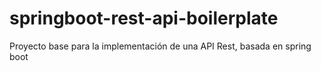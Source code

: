 # springboot-rest-api-boilerplate
Proyecto base para la implementación de una API Rest, basada en spring boot
